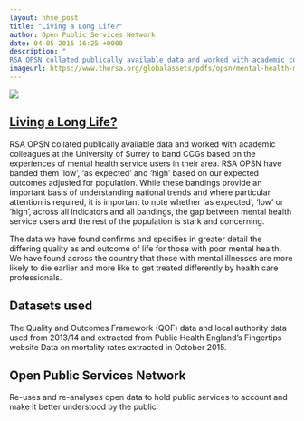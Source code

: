 ```yaml
---
layout: nhse_post
title: "Living a Long Life?"
author: Open Public Services Network
date: 04-05-2016 16:25 +0000
description: "
RSA OPSN collated publically available data and worked with academic colleagues at the University of Surrey to band CCGs based on the experiences of mental health service users in their area. RSA OPSN have banded them ‘low’, ‘as expected’ and ‘high’ based on our expected outcomes adjusted for population. While these bandings provide an important basis of understanding national trends and where particular attention is required, it is important to note whether ‘as expected’, ‘low’ or ‘high’, acros"
imageurl: https://www.thersa.org/globalassets/pdfs/opsn/mental-health-maps/maps_psych-therapies-w-logo-700.jpg
---
```

<img src="https://www.thersa.org/globalassets/pdfs/opsn/mental-health-maps/maps_psych-therapies-w-logo-700.jpg" />

## <a href="https://www.thersa.org/action-and-research/rsa-projects/public-services-and-communities-folder/mental-health/long-life.html/" target="_blank"> Living a Long Life? <i class="fa fa-external-link"></i></a>


RSA OPSN collated publically available data and worked with academic colleagues at the University of Surrey to band CCGs based on the experiences of mental health service users in their area. RSA OPSN have banded them ‘low’, ‘as expected’ and ‘high’ based on our expected outcomes adjusted for population. While these bandings provide an important basis of understanding national trends and where particular attention is required, it is important to note whether ‘as expected’, ‘low’ or ‘high’, across all indicators and all bandings, the gap between mental health service users and the rest of the population is stark and concerning.

The data we have found confirms and specifies in greater detail the differing quality as and outcome of life for those with poor mental health. We have found across the country that those with mental illnesses are more likely to die earlier and more like to get treated differently by health care professionals.



## Datasets used

The Quality and Outcomes Framework (QOF) data and local authority data used from 2013/14 and extracted from Public Health England’s
Fingertips website
Data on mortality rates extracted in October 2015.

## Open Public Services Network

Re-uses and re-analyses open data to hold public services to account and make it better understood by the public